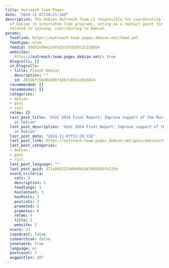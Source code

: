 ```yaml
---
title: Outreach team Pages
date: "2024-11-07T20:21:16Z"
description: The Debian Outreach Team is responsible for coordinating the participation
  of Debian in internship-like programs, acting as a contact point for all topics
  related to joining, contributing to Debian
params:
  feedlink: https://outreach-team.pages.debian.net/feed.xml
  feedtype: atom
  feedid: d8692e99e2cefa35cbfdd56c2115d894
  websites:
    https://outreach-team.pages.debian.net/: true
  blogrolls: []
  in_blogrolls:
  - title: Planet Debian
    description: ""
    id: 4b58bf166d81bd8f38b7c8dca18c6834
  recommended: []
  recommender: []
  categories:
  - debian
  - gsoc
  - rust
  relme: {}
  last_post_title: 'GSoC 2024 Final Report: Improve support of the Rust coreutils
    in Debian'
  last_post_description: 'GSoC 2024 Final Report: Improve support of the Rust coreutils
    in Debian'
  last_post_date: "2024-11-07T11:29:15Z"
  last_post_link: https://outreach-team.pages.debian.net/gsoc/debian/rust/2024/11/07/final-report-gsoc-2024-improve-support-rust-coreutils.html
  last_post_categories:
  - debian
  - gsoc
  - rust
  last_post_language: ""
  last_post_guid: 471a0692279d6d9b3567605493fa725e
  score_criteria:
    cats: 0
    description: 3
    feedlangs: 1
    hasContent: 3
    hasPosts: 3
    postcats: 3
    promoted: 5
    promotes: 0
    relme: 0
    title: 3
    website: 2
  score: 23
  ispodcast: false
  isnoarchive: false
  innetwork: true
  language: en
  postcount: 7
  avgpostlen: 207
---
```

